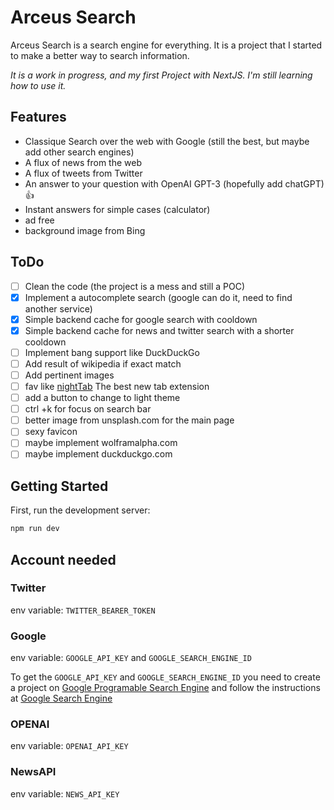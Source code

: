 # Arceus Search

Arceus Search is a search engine for everything. It is a project that I started to make a better way to search information. 

_It is a work in progress, and my first Project with NextJS. I'm still learning how to use it._

## Features

- Classique Search over the web with Google (still the best, but maybe add other search engines)
- A flux of news from the web
- A flux of tweets from Twitter
- An answer to your question with OpenAI GPT-3 (hopefully add chatGPT) :+1:
- Instant answers for simple cases (calculator)
- ad free
- background image from Bing

## ToDo

- [ ] Clean the code (the project is a mess and still a POC)
- [x] Implement a autocomplete search (google can do it, need to find another service)
- [x] Simple backend cache for google search with cooldown
- [x] Simple backend cache for news and twitter search with a shorter cooldown
- [ ] Implement bang support like DuckDuckGo
- [ ] Add result of wikipedia if exact match
- [ ] Add pertinent images
- [ ] fav like [nightTab](https://github.com/zombieFox/nightTab) The best new tab extension
- [ ] add a button to change to light theme
- [ ] ctrl +k for focus on search bar
- [ ] better image from unsplash.com for the main page
- [ ] sexy favicon
- [ ] maybe implement wolframalpha.com
- [ ] maybe implement duckduckgo.com

## Getting Started

First, run the development server:

```bash
npm run dev
```

## Account needed

### Twitter

env variable: `TWITTER_BEARER_TOKEN`

### Google

env variable: `GOOGLE_API_KEY` and `GOOGLE_SEARCH_ENGINE_ID`

To get the `GOOGLE_API_KEY` and `GOOGLE_SEARCH_ENGINE_ID` 
you need to create a project on [Google Programable Search Engine](https://programmablesearchengine.google.com/about/) 
and follow the instructions at [Google Search Engine](https://developers.google.com/custom-search/docs/overview)

### OPENAI

env variable: `OPENAI_API_KEY`

### NewsAPI

env variable: `NEWS_API_KEY`

